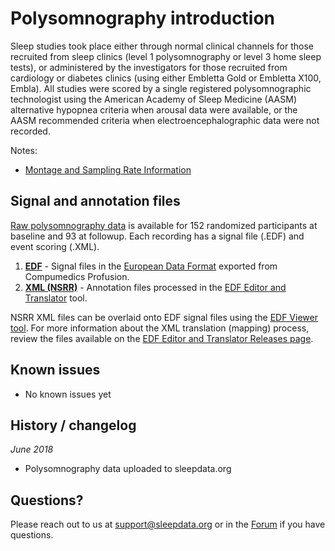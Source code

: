 # Polysomnography introduction

Sleep studies took place either through normal clinical channels for those recruited from sleep clinics (level 1 polysomnography or level 3 home sleep tests), or administered by the investigators for those recruited from cardiology or diabetes clinics (using either Embletta Gold or Embletta X100, Embla). All studies were scored by a single registered polysomnographic technologist using the American Academy of Sleep Medicine (AASM) alternative hypopnea criteria when arousal data were available, or the AASM recommended criteria when electroencephalographic data were not recorded.

Notes:

- [Montage and Sampling Rate Information](:pages_path:/montage-and-sampling-rate-information.md)

## Signal and annotation files

[Raw polysomnography data](:files_path:/) is available for 152 randomized participants at baseline and 93 at followup. Each recording has a signal file (.EDF) and event scoring (.XML).

1. **[EDF](:files_path:/polysomnography/edfs)** - Signal files in the [European Data Format](http://www.edfplus.info/) exported from Compumedics Profusion.
2. **[XML (NSRR)](:files_path:/polysomnography/annotations-events-nsrr)** - Annotation files processed in the [EDF Editor and Translator](https://www.sleepdata.org/tools/edf-editor-and-translator) tool.

NSRR XML files can be overlaid onto EDF signal files using the [EDF Viewer tool](https://sleepdata.org/community/tools/nsrr-edf-viewer). For more information about the XML translation (mapping) process, review the files available on the [EDF Editor and Translator Releases page](https://github.com/nsrr/edf-editor-translator/releases).

## Known issues

- No known issues yet

## History / changelog

*June 2018*
- Polysomnography data uploaded to sleepdata.org

## Questions?

Please reach out to us at support@sleepdata.org or in the [Forum](https://sleepdata.org/forum) if you have questions.
